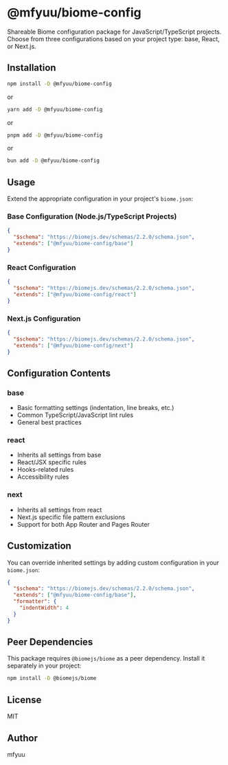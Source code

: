 # @mfyuu/biome-config

Shareable Biome configuration package for JavaScript/TypeScript projects. Choose from three configurations based on your project type: base, React, or Next.js.

## Installation

```bash
npm install -D @mfyuu/biome-config
```

or

```bash
yarn add -D @mfyuu/biome-config
```

or

```bash
pnpm add -D @mfyuu/biome-config
```

or

```bash
bun add -D @mfyuu/biome-config
```

## Usage

Extend the appropriate configuration in your project's `biome.json`:

### Base Configuration (Node.js/TypeScript Projects)

```json
{
  "$schema": "https://biomejs.dev/schemas/2.2.0/schema.json",
  "extends": ["@mfyuu/biome-config/base"]
}
```

### React Configuration

```json
{
  "$schema": "https://biomejs.dev/schemas/2.2.0/schema.json",
  "extends": ["@mfyuu/biome-config/react"]
}
```

### Next.js Configuration

```json
{
  "$schema": "https://biomejs.dev/schemas/2.2.0/schema.json",
  "extends": ["@mfyuu/biome-config/next"]
}
```

## Configuration Contents

### base

- Basic formatting settings (indentation, line breaks, etc.)
- Common TypeScript/JavaScript lint rules
- General best practices

### react

- Inherits all settings from base
- React/JSX specific rules
- Hooks-related rules
- Accessibility rules

### next

- Inherits all settings from react
- Next.js specific file pattern exclusions
- Support for both App Router and Pages Router

## Customization

You can override inherited settings by adding custom configuration in your `biome.json`:

```json
{
  "$schema": "https://biomejs.dev/schemas/2.2.0/schema.json",
  "extends": ["@mfyuu/biome-config/base"],
  "formatter": {
    "indentWidth": 4
  }
}
```

## Peer Dependencies

This package requires `@biomejs/biome` as a peer dependency. Install it separately in your project:

```bash
npm install -D @biomejs/biome
```

## License

MIT

## Author

mfyuu